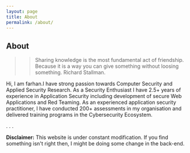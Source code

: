 ```yaml
---
layout: page
title: About
permalink: /about/
---
```


## About

>> Sharing knowledge is the most fundamental act of friendship. Because it is a way you can give something without loosing something. Richard Stallman.


Hi, I am farhan.I have strong passion towards Computer Security and Applied Security Research. As a Security Enthusiast I have 2.5+ years of experience in Application Security including development of secure Web Applications and Red Teaming.
As an experienced application security practitioner, I have conducted 200+ assessments in my organisation and delivered training programs in the Cybersecurity Ecosystem.

.
.
.

**Disclaimer:** This website is under constant modification.
If you find something isn't right then,
I might be doing some change in the back-end.
